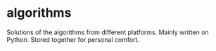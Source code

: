 # algorithms

Solutions of the algorithms from different platforms. Mainly written on Python. Stored together for personal comfort.
